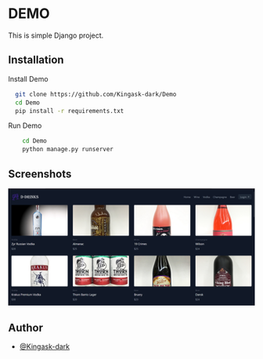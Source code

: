 
# DEMO 

This is simple Django project.


## Installation

Install Demo

```bash
  git clone https://github.com/Kingask-dark/Demo
  cd Demo
  pip install -r requirements.txt
```
Run Demo

```bash
    cd Demo
    python manage.py runserver
```
## Screenshots

![Project Screenshots](/static/images/ProjectPic.png?raw=true "Optional Title")


## Author

- [@Kingask-dark](https://github.com/Kingask-dark)

